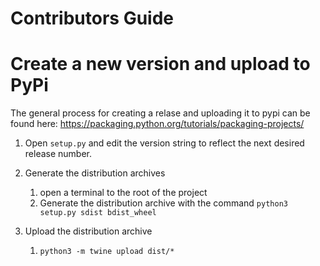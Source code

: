 # Contributors Guide

# Create a new version and upload to PyPi
The general process for creating a relase and uploading it to pypi can be found here: 
https://packaging.python.org/tutorials/packaging-projects/

1) Open `setup.py` and edit the version string to reflect the next desired release number.  

2) Generate the distribution archives
    1) open a terminal to the root of the project
    2) Generate the distribution archive with the command `python3 setup.py sdist bdist_wheel`

3) Upload the distribution archive
    1) `python3 -m twine upload dist/*`
